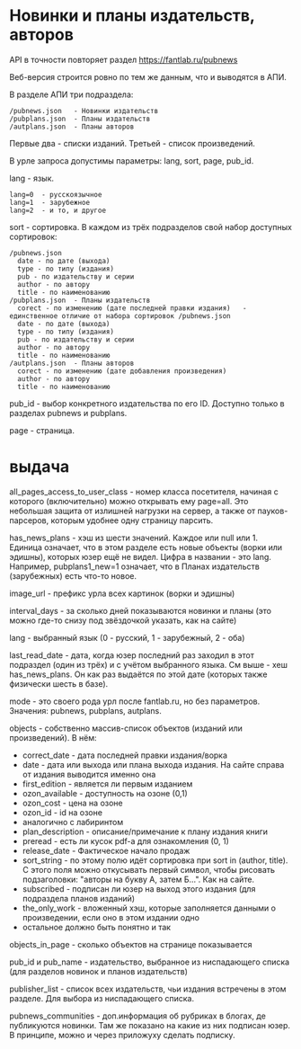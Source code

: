 # Новинки и планы издательств, авторов

API в точности повторяет раздел https://fantlab.ru/pubnews

Веб-версия строится ровно по тем же данным, что и выводятся в АПИ.

В разделе АПИ три подраздела:
```
/pubnews.json   - Новинки издательств
/pubplans.json  - Планы издательств
/autplans.json  - Планы авторов
```

Первые два - списки изданий. Третьей - список произведений.

В урле запроса допустимы параметры: lang, sort, page, pub_id.

lang - язык.
```
lang=0  - русскоязычное
lang=1  - зарубежное
lang=2  - и то, и другое
```

sort - сортировка. В каждом из трёх подразделов свой набор доступных сортировок:
```
/pubnews.json
  date - по дате (выхода)
  type - по типу (издания)
  pub - по издательству и серии
  author - по автору
  title - по наименованию
/pubplans.json  - Планы издательств
  corect - по изменению (дате последней правки издания)   - единственное отличие от набора сортировок /pubnews.json
  date - по дате (выхода)
  type - по типу (издания)
  pub - по издательству и серии
  author - по автору
  title - по наименованию
/autplans.json  - Планы авторов
  corect - по изменению (дате добавления произведения)
  author - по автору
  title - по наименованию
```

pub_id - выбор конкретного издательства по его ID.
Доступно только в разделах pubnews и pubplans.

page - страница.


# выдача

all_pages_access_to_user_class  - номер класса посетителя, начиная с которого (включительно) можно открывать ему page=all.
Это небольшая защита от излишней нагрузки на сервер, а также от пауков-парсеров, которым удобнее одну страницу парсить.

has_news_plans - хэш из шести значений. Каждое или null или 1. Единица означает, что в этом разделе есть новые объекты (ворки или эдишны), которых юзер ещё не видел. Цифра в названии - это lang.
Например, pubplans1_new=1 означает, что в Планах издательств (зарубежных) есть что-то новое.

image_url - префикс урла всех картинок (ворки и эдишны)

interval_days - за сколько дней показываются новинки и планы (это можно где-то снизу под звёздочкой указать, как на сайте)

lang - выбранный язык (0 - русский, 1 - зарубежный, 2 - оба)

last_read_date - дата, когда юзер последний раз заходил в этот подраздел (один из трёх) и с учётом выбранного языка. См выше - хеш has_news_plans. Он как раз выдаётся по этой дате (которых также физически шесть в базе).

mode - это своего рода урл после fantlab.ru, но без параметров. Значения: pubnews, pubplans, autplans.

objects - собственно массив-список объектов (изданий или произведений).
  В нём:
  - correct_date - дата последней правки издания/ворка
  - date - дата или выхода или плана выхода издания. На сайте справа от издания выводится именно она
  - first_edition - является ли первым изданием
  - ozon_available - доступность на озоне (0,1)
  - ozon_cost - цена на озоне 
  - ozon_id - id на озоне
  - аналогично с лабиринтом
  - plan_description - описание/примечание к плану издания книги
  - preread - есть ли кусок pdf-а для ознакомления (0, 1)
  - release_date - Фактическое начало продаж
  - sort_string - по этому полю идёт сортировка при sort in (author, title). С этого поля можно откусывать первый символ, чтобы рисовать подзаголовки: "авторы на букву А, затем Б...". Как на сайте.
  - subscribed - подписан ли юзер на выход этого издания (для подраздела планов изданий)
  - the_only_work - вложенный хэш, которые заполняется данными о произведении, если оно в этом издании одно
  - остальное должно быть понятно и так
  
 objects_in_page - сколько объектов на странице показывается
 
 pub_id и pub_name - издательство, выбранное из ниспадающего списка (для разделов новинок и планов издательств)
 
 publisher_list - список всех издательств, чьи издания встречены в этом разделе. Для выбора из ниспадающего списка.
 
 pubnews_communities - доп.информация об рубриках в блогах, де публикуются новинки. Там же показано на какие из них подписан юзер. В принципе, можно и через приложуху сделать подписку.
